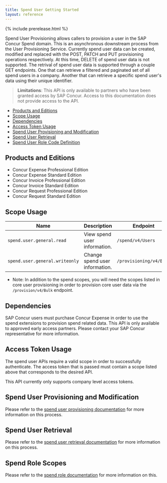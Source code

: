 ```yaml
---
title: Spend User Getting Started
layout: reference
---
```


{% include prerelease.html %}

Spend User Provisioning allows callers to provision a user in the SAP Concur Spend domain. This is an asynchronous downstream process from the User Provisioning Service. Currently spend user data can be created, modified and replaced with the POST, PATCH and PUT provisioning operations respectively. At this time, DELETE of spend user data is not supported. The retrival of spend user data is supported through a couple GET endpoints. One that can retrieve a filtered and paginated set of all spend users in a company. Another that can retrieve a specific spend user's data using their unique identifier.

> **Limitations**: This API is only available to partners who have been granted access by SAP Concur. Access to this documentation does not provide access to the API.

- [Products and Editions](#products-editions)
- [Scope Usage](#scope-usage)
- [Dependencies](#dependencies)
- [Access Token Usage](#access-token-usage)
- [Spend User Provisioning and Modification](#spend-user-provisioning)
- [Spend User Retrieval](#spend-user-retrieval)
- [Spend User Role Code Definition](#spend-role-scopes)

## <a name="products-editions"></a>Products and Editions

- Concur Expense Professional Edition
- Concur Expense Standard Edition
- Concur Invoice Professional Edition
- Concur Invoice Standard Edition
- Concur Request Professional Edition
- Concur Request Standard Edition

## <a name="scope-usage"></a>Scope Usage

| Name                           | Description                    | Endpoint                |
| ------------------------------ | ------------------------------ | ----------------------- |
| `spend.user.general.read`      | View spend user information.   | `/spend/v4/Users`       |
| `spend.user.general.writeonly` | Change spend user information. | `/provisioning/v4/Bulk` |

- Note: In addition to the spend scopes, you will need the scopes listed in core user provisioning in order to provision core user data via the `/provision/v4/Bulk` endpoint.

## <a name="dependencies"></a>Dependencies

SAP Concur users must purchase Concur Expense in order to use the spend extensions to provision spend related data. This API is only available to approved early access partners. Please contact your SAP Concur representative for more information.

## <a name="access-token-usage"></a>Access Token Usage

The spend user APIs require a valid scope in order to successfully authenticate. The access token that is passed must contain a scope listed above that corresponds to the desired API.

This API currently only supports company level access tokens.

## <a name="spend-user-provisioning"></a>Spend User Provisioning and Modification

Please refer to the <a href="v4.spend-user-provisioning.md">spend user provisioning documentation</a> for more information on this process.

## <a name="spend-user-retrieval"></a>Spend User Retrieval

Please refer to the <a href="v4.spend-user-retrieval.md">spend user retrieval documentation</a> for more information on this process.

## <a name="spend-role-scopes"></a>Spend Role Scopes

Please refer to the <a href="spend-role-code-definition.md">spend role documentation</a> for more information on this.
